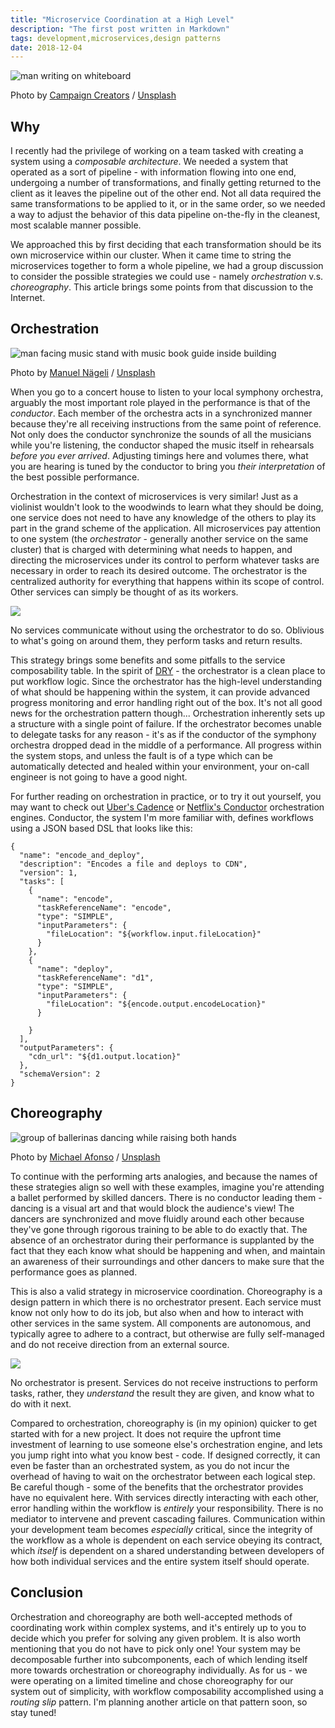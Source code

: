 ```yaml
---
title: "Microservice Coordination at a High Level"
description: "The first post written in Markdown"
tags: development,microservices,design patterns
date: 2018-12-04
---
```


![man writing on whiteboard](https://images.unsplash.com/photo-1533749871411-5e21e14bcc7d?ixlib=rb-1.2.1&q=80&fm=jpg&crop=entropy&cs=tinysrgb&w=1080&fit=max&ixid=eyJhcHBfaWQiOjExNzczfQ)<figcaption>Photo by <a href="https://unsplash.com/@campaign_creators?utm_source=ghost&amp;utm_medium=referral&amp;utm_campaign=api-credit">Campaign Creators</a> / <a href="https://unsplash.com/?utm_source=ghost&amp;utm_medium=referral&amp;utm_campaign=api-credit">Unsplash</a></figcaption>

## Why

I recently had the privilege of working on a team tasked with creating a system using a _composable architecture_. We needed a system that operated as a sort of pipeline - with information flowing into one end, undergoing a number of transformations, and finally getting returned to the client as it leaves the pipeline out of the other end. Not all data required the same transformations to be applied to it, or in the same order, so we needed a way to adjust the behavior of this data pipeline on-the-fly in the cleanest, most scalable manner possible.

We approached this by first deciding that each transformation should be its own microservice within our cluster. When it came time to string the microservices together to form a whole pipeline, we had a group discussion to consider the possible strategies we could use - namely _orchestration_ v.s. _choreography_. This article brings some points from that discussion to the Internet.

## Orchestration

![man facing music stand with music book guide inside building](https://images.unsplash.com/photo-1519683384663-c9b34271669a?ixlib=rb-1.2.1&q=80&fm=jpg&crop=entropy&cs=tinysrgb&w=1080&fit=max&ixid=eyJhcHBfaWQiOjExNzczfQ)<figcaption>Photo by <a href="https://unsplash.com/@gwundrig?utm_source=ghost&amp;utm_medium=referral&amp;utm_campaign=api-credit">Manuel Nägeli</a> / <a href="https://unsplash.com/?utm_source=ghost&amp;utm_medium=referral&amp;utm_campaign=api-credit">Unsplash</a></figcaption>

When you go to a concert house to listen to your local symphony orchestra, arguably the most important role played in the performance is that of the _conductor_. Each member of the orchestra acts in a synchronized manner because they're all receiving instructions from the same point of reference. Not only does the conductor synchronize the sounds of all the musicians while you're listening, the conductor shaped the music itself in rehearsals _before you ever arrived_. Adjusting timings here and volumes there, what you are hearing is tuned by the conductor to bring you _their interpretation_ of the best possible performance.

Orchestration in the context of microservices is very similar! Just as a violinist wouldn't look to the woodwinds to learn what they should be doing, one service does not need to have any knowledge of the others to play its part in the grand scheme of the application. All microservices pay attention to one system (the _orchestrator_ - generally another service on the same cluster) that is charged with determining what needs to happen, and directing the microservices under its control to perform whatever tasks are necessary in order to reach its desired outcome. The orchestrator is the centralized authority for everything that happens within its scope of control. Other services can simply be thought of as its workers.

![](/images/orchestration.png)<figcaption>No services communicate without using the orchestrator to do so. Oblivious to what's going on around them, they perform tasks and return results.</figcaption>

This strategy brings some benefits and some pitfalls to the service composability table. In the spirit of [DRY](https://en.wikipedia.org/wiki/Don%27t_repeat_yourself) - the orchestrator is a clean place to put workflow logic. Since the orchestrator has the high-level understanding of what should be happening within the system, it can provide advanced progress monitoring and error handling right out of the box. It's not all good news for the orchestration pattern though... Orchestration inherently sets up a structure with a single point of failure. If the orchestrator becomes unable to delegate tasks for any reason - it's as if the conductor of the symphony orchestra dropped dead in the middle of a performance. All progress within the system stops, and unless the fault is of a type which can be automatically detected and healed within your environment, your on-call engineer is not going to have a good night.

For further reading on orchestration in practice, or to try it out yourself, you may want to check out [Uber's Cadence](https://github.com/uber/cadence) or [Netflix's Conductor](https://netflix.github.io/conductor/) orchestration engines. Conductor, the system I'm more familiar with, defines workflows using a JSON based DSL that looks like this:

```
{
  "name": "encode_and_deploy",
  "description": "Encodes a file and deploys to CDN",
  "version": 1,
  "tasks": [
    {
      "name": "encode",
      "taskReferenceName": "encode",
      "type": "SIMPLE",
      "inputParameters": {
        "fileLocation": "${workflow.input.fileLocation}"
      }
    },
    {
      "name": "deploy",
      "taskReferenceName": "d1",
      "type": "SIMPLE",
      "inputParameters": {
        "fileLocation": "${encode.output.encodeLocation}"
      }

    }
  ],
  "outputParameters": {
    "cdn_url": "${d1.output.location}"
  },
  "schemaVersion": 2
}
```

## Choreography

![group of ballerinas dancing while raising both hands](https://images.unsplash.com/photo-1508807526345-15e9b5f4eaff?ixlib=rb-1.2.1&q=80&fm=jpg&crop=entropy&cs=tinysrgb&w=1080&fit=max&ixid=eyJhcHBfaWQiOjExNzczfQ)<figcaption>Photo by <a href="https://unsplash.com/@mafonso?utm_source=ghost&amp;utm_medium=referral&amp;utm_campaign=api-credit">Michael Afonso</a> / <a href="https://unsplash.com/?utm_source=ghost&amp;utm_medium=referral&amp;utm_campaign=api-credit">Unsplash</a></figcaption>

To continue with the performing arts analogies, and because the names of these strategies align so well with these examples, imagine you're attending a ballet performed by skilled dancers. There is no conductor leading them - dancing is a visual art and that would block the audience's view! The dancers are synchronized and move fluidly around each other because they've gone through rigorous training to be able to do exactly that. The absence of an orchestrator during their performance is supplanted by the fact that they each know what should be happening and when, and maintain an awareness of their surroundings and other dancers to make sure that the performance goes as planned.

This is also a valid strategy in microservice coordination. Choreography is a design pattern in which there is no orchestrator present. Each service must know not only how to do its job, but also when and how to interact with other services in the same system. All components are autonomous, and typically agree to adhere to a contract, but otherwise are fully self-managed and do not receive direction from an external source.

![](/images/choreography.png)<figcaption>No orchestrator is present. Services do not receive instructions to perform tasks, rather, they <em>understand</em> the result they are given, and know what to do with it next.</figcaption>

Compared to orchestration, choreography is (in my opinion) quicker to get started with for a new project. It does not require the upfront time investment of learning to use someone else's orchestration engine, and lets you jump right into what you know best - code. If designed correctly, it can even be faster than an orchestrated system, as you do not incur the overhead of having to wait on the orchestrator between each logical step. Be careful though - some of the benefits that the orchestrator provides have no equivalent here. With services directly interacting with each other, error handling within the workflow is _entirely_ your responsibility. There is no mediator to intervene and prevent cascading failures. Communication within your development team becomes _especially_ critical, since the integrity of the workflow as a whole is dependent on each service obeying its contract, which _itself_ is dependent on a shared understanding between developers of how both individual services and the entire system itself should operate.

## Conclusion

Orchestration and choreography are both well-accepted methods of coordinating work within complex systems, and it's entirely up to you to decide which you prefer for solving any given problem. It is also worth mentioning that you do not have to pick only one! Your system may be decomposable further into subcomponents, each of which lending itself more towards orchestration or choreography individually. As for us - we were operating on a limited timeline and chose choreography for our system out of simplicity, with workflow composability accomplished using a _routing slip_ pattern. I'm planning another article on that pattern soon, so stay tuned!